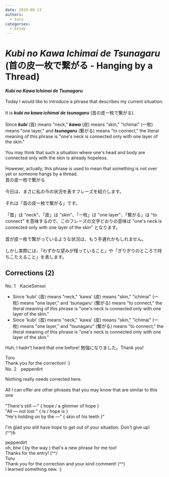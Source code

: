 ```yaml
---
date: 2019-09-13
authors:
  - toru
categories:
  - Essay
---
```


<h1 id="subject_show"><strong><em>Kubi no Kawa Ichimai de Tsunagaru</strong></em> (首の皮一枚で繋がる - Hanging by a Thread)</h1>
<div class="date" hidden>Sep 13, 2019 20:54</div>
<div id="post"><div id="body_show_ori">
<strong><em>Kubi no Kawa Ichimai de Tsunagaru</strong></em><br/><br/>Today I would like to introduce a phrase that describes my current situation.<br/><br/>It is <strong><em>kubi no kawa ichimai de tsunagaru</em></strong> (首の皮一枚で繋がる).<br/><br/>Since <strong><em>kubi</em></strong> (首) means "neck," <strong><em>kawa</em></strong> (皮) means "skin," "ichimai" (一枚) means "one layer," and <strong><em>tsunagaru</em></strong> (繋がる) means "to connect," the literal meaning of this phrase is "one's neck is connected only with one layer of the skin."<br/><br/>You may think that such a situation where one's head and body are connected only with the skin is already hopeless.<br/><br/>However, actually, this phrase is used to mean that something is not over yet or someone hangs by a thread.
</div></div>

<!-- more -->

<div id="post_ja"><div id="body_show_mo">
首の皮一枚で繋がる<br/><br/>今日は、まさに私の今の状況を表すフレーズを紹介します。<br/><br/>それは「首の皮一枚で繋がる」です。<br/><br/>「首」は "neck"、「皮」は "skin"、「一枚」は "one layer"、「繋がる」は "to connect" を意味するので、このフレーズの文字どおりの意味は "one's neck is connected only with one layer of the skin" となります。<br/><br/>首が皮一枚で繋がっているような状況は、もう手遅れかもしれません。<br/><br/>しかし実際には、「わずかな望みが残っていること」や「ぎりぎりのところで持ちこたえること」を表します。
</div></div>

## Corrections (2)
<div id="block"><div class="first_name"> No. 1　<span class="just_name">KacieSensei</span></div><div id="block2">
<ul class="correction_field">
<li class="incorrect">Since 'kubi' (首) means "neck," 'kawa' (皮) means "skin," "ichimai" (一枚) means "one layer," and 'tsunagaru' (繋がる) means "to connect," the literal meaning of this phrase is "one's neck is connected only with one layer of the skin."</li>
<li class="corrected correct">
Since 'kubi' (首) means "neck," 'kawa' (皮) means "skin," "ichimai" (一枚) means "one layer," and <span class="f_blue">"tsunagaru"</span> (繋がる) means "to connect," the literal meaning of this phrase is "one's neck is connected only with one layer of the skin."
</li>
</ul>
<p class="comment_small">
 Huh, I hadn't heard that one before! 勉強になりました。Thank you!
</p>

</div><div class="name"><span class="just_name">Toru</span><br>
Thank you for the correction! :)
</div>
</div>
<div id="block"><div class="first_name"> No. 2　<span class="just_name">pepperdirt</span></div><div id="block2">
<p class="comment_small">
 Nothing really needs corrected here.
 <br/>
 <br/>
 All I can offer are other phrases that you may know that are similar to this one
 <br/>
 <br/>
 "There's still ―" { hope / a glimmer of hope  }
 <br/>
 "All ― not lost " { is / hope is }
 <br/>
 "He's holding on by the ―" { skin of his teeth }"
 <br/>
 <br/>
 I'm glad you still have hope to get out of your situation. Don't give up!
 <br/>
 (^^)b
</p>

</div><div class="name"><span class="just_name">pepperdirt</span><br>
oh, btw ( by the way ) that's a new phrase for me too!<br/>Thanks for the entry! (^^/
</div>
<div class="name"><span class="just_name">Toru</span><br>
Thank you for the correction and your kind comment! (^^)<br/>I learned something new. :)
</div>
</div>
